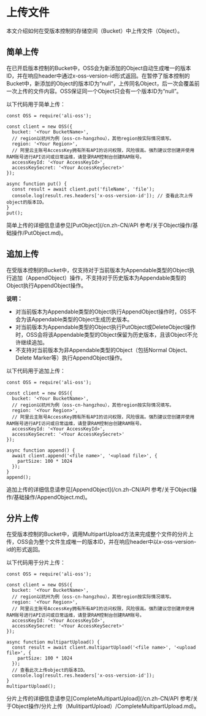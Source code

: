 # 上传文件

本文介绍如何在受版本控制的存储空间（Bucket）中上传文件（Object）。

## 简单上传

在已开启版本控制的Bucket中，OSS会为新添加的Object自动生成唯一的版本ID，并在响应header中通过x-oss-version-id形式返回。在暂停了版本控制的Bucket中，新添加的Object的版本ID为“null”，上传同名Object，后一次会覆盖前一次上传的文件内容。OSS保证同一个Object只会有一个版本ID为“null”。

以下代码用于简单上传：

```
const OSS = require('ali-oss');

const client = new OSS({
  bucket: '<Your BucketName>',
  // region以杭州为例（oss-cn-hangzhou），其他region按实际情况填写。
  region: '<Your Region>',
  // 阿里云主账号AccessKey拥有所有API的访问权限，风险很高。强烈建议您创建并使用RAM账号进行API访问或日常运维，请登录RAM控制台创建RAM账号。
  accessKeyId: '<Your AccessKeyId>',
  accessKeySecret: '<Your AccessKeySecret>'
});

async function put() {
  const result = await client.put('fileName', 'file');
  console.log(result.res.headers['x-oss-version-id']); // 查看此次上传object的版本ID。
}
put();
```

简单上传的详细信息请参见[PutObject](/cn.zh-CN/API 参考/关于Object操作/基础操作/PutObject.md)。

## 追加上传

在受版本控制的Bucket中，仅支持对于当前版本为Appendable类型的Object执行追加（AppendObject）操作，不支持对于历史版本为Appendable类型的Object执行AppendObject操作。

**说明：**

-   对当前版本为Appendable类型的Object执行AppendObject操作时，OSS不会为该Appendable类型的Object生成历史版本。
-   对当前版本为Appendable类型的Object执行PutObject或DeleteObject操作时，OSS会将该Appendable类型的Object保留为历史版本，且该Object不允许继续追加。
-   不支持对当前版本为非Appendable类型的Object（包括Normal Object、Delete Marker等）执行AppendObject操作。

以下代码用于追加上传：

```
const OSS = require('ali-oss');

const client = new OSS({
  bucket: '<Your BucketName>',
  // region以杭州为例（oss-cn-hangzhou），其他region按实际情况填写。
  region: '<Your Region>',
  // 阿里云主账号AccessKey拥有所有API的访问权限，风险很高。强烈建议您创建并使用RAM账号进行API访问或日常运维，请登录RAM控制台创建RAM账号。
  accessKeyId: '<Your AccessKeyId>',
  accessKeySecret: '<Your AccessKeySecret>'
});

async function append() {
  await client.append('<file name>', '<upload file>', {
    partSize: 100 * 1024
  });
}
append();
```

追加上传的详细信息请参见[AppendObject](/cn.zh-CN/API 参考/关于Object操作/基础操作/AppendObject.md)。

## 分片上传

在受版本控制的Bucket中，调用MultipartUpload方法来完成整个文件的分片上传，OSS会为整个文件生成唯一的版本ID，并在响应header中以x-oss-version-id的形式返回。

以下代码用于分片上传：

```
const OSS = require('ali-oss');

const client = new OSS({
  bucket: '<Your BucketName>',
  // region以杭州为例（oss-cn-hangzhou），其他region按实际情况填写。
  region: '<Your Region>',
  // 阿里云主账号AccessKey拥有所有API的访问权限，风险很高。强烈建议您创建并使用RAM账号进行API访问或日常运维，请登录RAM控制台创建RAM账号。
  accessKeyId: '<Your AccessKeyId>',
  accessKeySecret: '<Your AccessKeySecret>'
});

async function multipartUpload() {
  const result = await client.multipartUpload('<file name>', '<upload file>', {
    partSize: 100 * 1024
  });
  // 查看此次上传object的版本ID。
  console.log(result.res.headers['x-oss-version-id']); 
}
multipartUpload();
```

分片上传的详细信息请参见[CompleteMultipartUpload](/cn.zh-CN/API 参考/关于Object操作/分片上传（MulitipartUpload）/CompleteMultipartUpload.md)。

